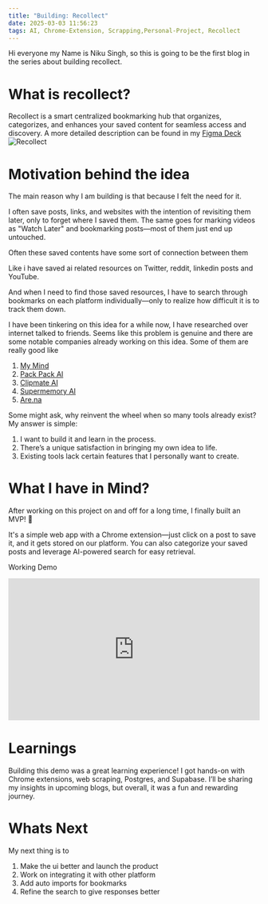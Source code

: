 ```yaml
---
title: "Building: Recollect"
date: 2025-03-03 11:56:23
tags: AI, Chrome-Extension, Scrapping,Personal-Project, Recollect
---
```


Hi everyone my Name is Niku Singh, so this is going to be the first blog in the series about building recollect.

# What is recollect?

Recollect is a smart centralized bookmarking hub that organizes, categorizes, and enhances your saved content for seamless access and discovery. A more detailed description can be found in my [Figma Deck](https://www.figma.com/slides/E3n9v2zEsnnGMUdMZvIL5K/Recollect-Template-1?node-id=11-111&t=b4U4Uyw5HfqooxxQ-1)
![Recollect](/images/Recollect/overview.png)

# Motivation behind the idea

The main reason why I am building is that because I felt the need for it.

I often save posts, links, and websites with the intention of revisiting them later, only to forget where I saved them. The same goes for marking videos as "Watch Later" and bookmarking posts—most of them just end up untouched.

Often these saved contents have some sort of connection between them

Like i have saved ai related resources on Twitter, reddit, linkedin posts and YouTube.

And when I need to find those saved resources, I have to search through bookmarks on each platform individually—only to realize how difficult it is to track them down.

I have been tinkering on this idea for a while now, I have researched over internet talked to friends.
Seems like this problem is genuine and there are some notable companies already working on this idea.
Some of them are really good like

1. [My Mind](https://mymind.com/)  
2. [Pack Pack AI](https://packpack.ai/)  
3. [Clipmate AI](https://clipmate.ai/)  
4. [Supermemory AI](https://supermemory.ai/)  
5. [Are.na](https://are.na/)  


Some might ask, why reinvent the wheel when so many tools already exist? My answer is simple:

1. I want to build it and learn in the process.
2. There’s a unique satisfaction in bringing my own idea to life.
3. Existing tools lack certain features that I personally want to create.

# What I have in Mind?

After working on this project on and off for a long time, I finally built an MVP! 🎉

It's a simple web app with a Chrome extension—just click on a post to save it, and it gets stored on our platform. You can also categorize your saved posts and leverage AI-powered search for easy retrieval.

Working Demo

<div style="position: relative; padding-bottom: 56.25%; height: 0;"><iframe src="https://www.loom.com/embed/e03d17fe58f843af9fbb77395a2490c1?sid=0547f189-3f7e-4534-aaa7-5fa8ab8fa84e" frameborder="0" webkitallowfullscreen mozallowfullscreen allowfullscreen style="position: absolute; top: 0; left: 0; width: 100%; height: 100%;"></iframe></div>

# Learnings

Building this demo was a great learning experience! I got hands-on with Chrome extensions, web scraping, Postgres, and Supabase. I’ll be sharing my insights in upcoming blogs, but overall, it was a fun and rewarding journey.

# Whats Next

My next thing is to

1. Make the ui better and launch the product
2. Work on integrating it with other platform
3. Add auto imports for bookmarks
4. Refine the search to give responses better
